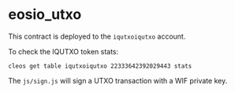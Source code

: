 # eosio_utxo

This contract is deployed to the `iqutxoiqutxo` account.

To check the IQUTXO token stats:

`cleos get table iqutxoiqutxo 22333642392029443 stats`

The `js/sign.js` will sign a UTXO transaction with a WIF private key.
